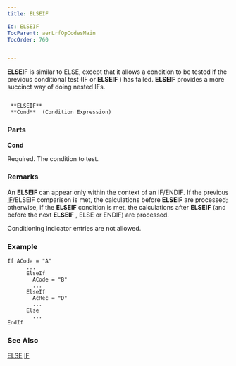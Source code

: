 ```yaml
---
title: ELSEIF

Id: ELSEIF
TocParent: aerLrfOpCodesMain
TocOrder: 760


---
```


**ELSEIF** is similar to ELSE, except that it allows a condition to be tested if the previous conditional test (IF or **ELSEIF** ) has failed. **ELSEIF** provides a more succinct way of doing nested IFs. 

```

 **ELSEIF** 
 **Cond**  (Condition Expression)
```

### Parts

**Cond** 

Required. The condition to test.


### Remarks
An **ELSEIF** can appear only within the context of an IF/ENDIF. If the previous [IF](IF.html)/ELSEIF comparison is met, the calculations before **ELSEIF** are processed; otherwise, if the **ELSEIF** condition is met, the calculations after **ELSEIF** (and before the next **ELSEIF** , ELSE or ENDIF) are processed. 

Conditioning indicator entries are not allowed.

### Example

```
If ACode = "A"
      ...
      ElseIf
        ACode = "B"
        ...
      ElseIf 
        AcRec = "D"
        ...
      Else
        ...
EndIf 
```

### See Also
[ELSE](ELSE.html)
[IF](IF.html) 
